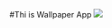 #Thi is Wallpaper App
<img src=”https://github.com/surayyoUZB/my_portfolio/assets/120721451/ac68ae30-0af4-455c-a46a-f9a19bb9f727”>
